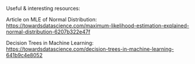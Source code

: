 Useful & interesting resources:

Article on MLE of Normal Distribution:
https://towardsdatascience.com/maximum-likelihood-estimation-explained-normal-distribution-6207b322e47f

Decision Trees in Machine Learning:
https://towardsdatascience.com/decision-trees-in-machine-learning-641b9c4e8052

